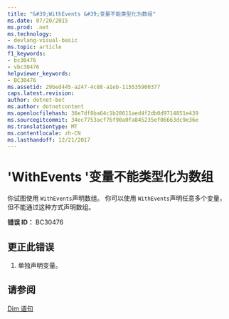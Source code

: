 ```yaml
---
title: "&#39;WithEvents &#39;变量不能类型化为数组"
ms.date: 07/20/2015
ms.prod: .net
ms.technology:
- devlang-visual-basic
ms.topic: article
f1_keywords:
- bc30476
- vbc30476
helpviewer_keywords:
- BC30476
ms.assetid: 29bed445-a247-4c88-a1eb-115535900377
caps.latest.revision: 
author: dotnet-bot
ms.author: dotnetcontent
ms.openlocfilehash: 36e7df8ba64c1b28611aed4f2db0d9714851e439
ms.sourcegitcommit: 34ec7753acf76f90a0fa845235ef06663dc9e36e
ms.translationtype: MT
ms.contentlocale: zh-CN
ms.lasthandoff: 12/21/2017
---
```

# <a name="39withevents39-variables-cannot-be-typed-as-arrays"></a>&#39;WithEvents &#39;变量不能类型化为数组
你试图使用 `WithEvents`声明数组。 你可以使用 `WithEvents`声明任意多个变量，但不能通过这种方式声明数组。  
  
 **错误 ID：** BC30476  
  
## <a name="to-correct-this-error"></a>更正此错误  
  
1.  单独声明变量。  
  
## <a name="see-also"></a>请参阅  
 [Dim 语句](../../visual-basic/language-reference/statements/dim-statement.md)  
 
